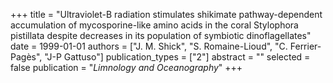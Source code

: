 +++
title = "Ultraviolet-B radiation stimulates shikimate pathway-dependent accumulation of mycosporine-like amino acids in the coral Stylophora pistillata despite decreases in its population of symbiotic dinoflagellates"
date = 1999-01-01
authors = ["J. M. Shick", "S. Romaine-Lioud", "C. Ferrier-Pagès", "J-P Gattuso"]
publication_types = ["2"]
abstract = ""
selected = false
publication = "*Limnology and Oceanography*"
+++

